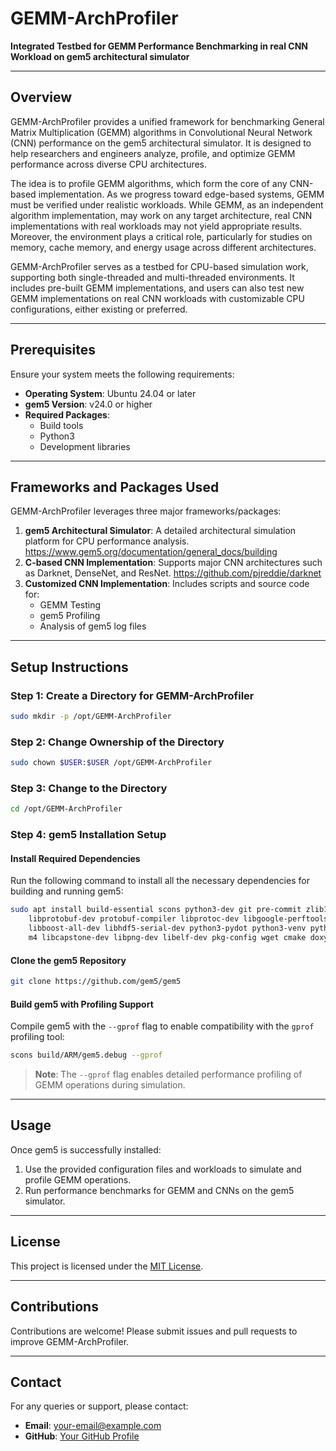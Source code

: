 # GEMM-ArchProfiler

**Integrated Testbed for GEMM Performance Benchmarking in real CNN Workload on gem5 architectural simulator**

---

## Overview
GEMM-ArchProfiler provides a unified framework for benchmarking General Matrix Multiplication (GEMM) algorithms in Convolutional Neural Network (CNN) performance on the gem5 architectural simulator. It is designed to help researchers and engineers analyze, profile, and optimize GEMM performance across diverse CPU architectures.

The idea is to profile GEMM algorithms, which form the core of any CNN-based implementation. As we progress toward edge-based systems, GEMM must be verified under realistic workloads. While GEMM, as an independent algorithm implementation, may work on any target architecture, real CNN implementations with real workloads may not yield appropriate results. Moreover, the environment plays a critical role, particularly for studies on memory, cache memory, and energy usage across different architectures.

GEMM-ArchProfiler serves as a testbed for CPU-based simulation work, supporting both single-threaded and multi-threaded environments. It includes pre-built GEMM implementations, and users can also test new GEMM implementations on real CNN workloads with customizable CPU configurations, either existing or preferred.

---

## Prerequisites
Ensure your system meets the following requirements:
- **Operating System**: Ubuntu 24.04 or later
- **gem5 Version**: v24.0 or higher
- **Required Packages**: 
  - Build tools
  - Python3
  - Development libraries

---

## Frameworks and Packages Used
GEMM-ArchProfiler leverages three major frameworks/packages:

1. **gem5 Architectural Simulator**: A detailed architectural simulation platform for CPU performance analysis. https://www.gem5.org/documentation/general_docs/building
2. **C-based CNN Implementation**: Supports major CNN architectures such as Darknet, DenseNet, and ResNet. https://github.com/pjreddie/darknet
3. **Customized CNN Implementation**: Includes scripts and source code for:
   - GEMM Testing
   - gem5 Profiling
   - Analysis of gem5 log files

---

## Setup Instructions

### Step 1: Create a Directory for GEMM-ArchProfiler
```bash
sudo mkdir -p /opt/GEMM-ArchProfiler
```

### Step 2: Change Ownership of the Directory
```bash
sudo chown $USER:$USER /opt/GEMM-ArchProfiler
```

### Step 3: Change to the Directory
```bash
cd /opt/GEMM-ArchProfiler
```

### Step 4: gem5 Installation Setup

#### Install Required Dependencies
Run the following command to install all the necessary dependencies for building and running gem5:
```bash
sudo apt install build-essential scons python3-dev git pre-commit zlib1g zlib1g-dev \
    libprotobuf-dev protobuf-compiler libprotoc-dev libgoogle-perftools-dev \
    libboost-all-dev libhdf5-serial-dev python3-pydot python3-venv python3-tk mypy \
    m4 libcapstone-dev libpng-dev libelf-dev pkg-config wget cmake doxygen
```

#### Clone the gem5 Repository
```bash
git clone https://github.com/gem5/gem5
```

#### Build gem5 with Profiling Support
Compile gem5 with the `--gprof` flag to enable compatibility with the `gprof` profiling tool:
```bash
scons build/ARM/gem5.debug --gprof
```
> **Note**: The `--gprof` flag enables detailed performance profiling of GEMM operations during simulation.

---

## Usage
Once gem5 is successfully installed:
1. Use the provided configuration files and workloads to simulate and profile GEMM operations.
2. Run performance benchmarks for GEMM and CNNs on the gem5 simulator.

---

## License
This project is licensed under the [MIT License](LICENSE).

---

## Contributions
Contributions are welcome! Please submit issues and pull requests to improve GEMM-ArchProfiler.

---

## Contact
For any queries or support, please contact:
- **Email**: [your-email@example.com](mailto:your-email@example.com)
- **GitHub**: [Your GitHub Profile](https://github.com/your-profile)
